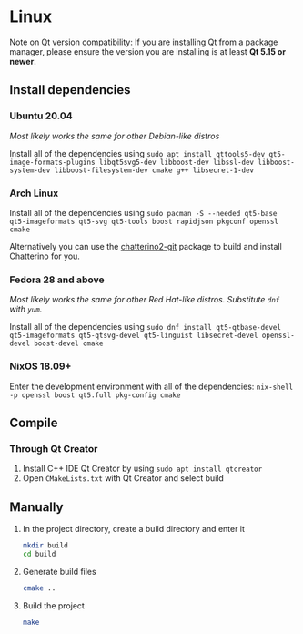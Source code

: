 # Linux

Note on Qt version compatibility: If you are installing Qt from a package manager, please ensure the version you are installing is at least **Qt 5.15 or newer**.

## Install dependencies

### Ubuntu 20.04

_Most likely works the same for other Debian-like distros_

Install all of the dependencies using `sudo apt install qttools5-dev qt5-image-formats-plugins libqt5svg5-dev libboost-dev libssl-dev libboost-system-dev libboost-filesystem-dev cmake g++ libsecret-1-dev`

### Arch Linux

Install all of the dependencies using `sudo pacman -S --needed qt5-base qt5-imageformats qt5-svg qt5-tools boost rapidjson pkgconf openssl cmake`

Alternatively you can use the [chatterino2-git](https://aur.archlinux.org/packages/chatterino2-git/) package to build and install Chatterino for you.

### Fedora 28 and above

_Most likely works the same for other Red Hat-like distros. Substitute `dnf` with `yum`._

Install all of the dependencies using `sudo dnf install qt5-qtbase-devel qt5-imageformats qt5-qtsvg-devel qt5-linguist libsecret-devel openssl-devel boost-devel cmake`

### NixOS 18.09+

Enter the development environment with all of the dependencies: `nix-shell -p openssl boost qt5.full pkg-config cmake`

## Compile

### Through Qt Creator

1. Install C++ IDE Qt Creator by using `sudo apt install qtcreator`
1. Open `CMakeLists.txt` with Qt Creator and select build

## Manually

1. In the project directory, create a build directory and enter it
   ```sh
   mkdir build
   cd build
   ```
1. Generate build files
   ```sh
   cmake ..
   ```
1. Build the project
   ```sh
   make
   ```
